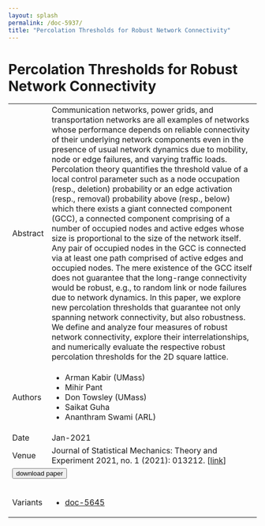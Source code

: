 ```yaml
---
layout: splash
permalink: /doc-5937/
title: "Percolation Thresholds for Robust Network Connectivity"
---
```


# Percolation Thresholds for Robust Network Connectivity

<table>
    <tbody>
    <tr>
        <td>Abstract</td>
        <td>Communication networks, power grids, and transportation networks are all examples of networks whose performance depends on reliable connectivity of their underlying network components even in the presence of usual network dynamics due to mobility, node or edge failures, and varying traffic loads. Percolation theory quantifies the threshold value of a local control parameter such as a node occupation (resp., deletion) probability or an edge activation (resp., removal) probability above (resp., below) which there exists a giant connected component (GCC), a connected component comprising of a number of occupied nodes and active edges whose size is proportional to the size of the network itself. Any pair of occupied nodes in the GCC is connected via at least one path comprised of active edges and occupied nodes. The mere existence of the GCC itself does not guarantee that the long-range connectivity would be robust, e.g., to random link or node failures due to network dynamics. In this paper, we explore new percolation thresholds that guarantee not only spanning network connectivity, but also robustness. We define and analyze four measures of robust network connectivity, explore their interrelationships, and numerically evaluate the respective robust percolation thresholds for the 2D square lattice.</td>
    </tr>
    <tr>
        <td>Authors</td>
        <td>
            <ul>
                <li>Arman Kabir (UMass)</li>
                <li>Mihir Pant</li>
                <li>Don Towsley (UMass)</li>
                <li>Saikat Guha</li>
                <li>Ananthram Swami (ARL)</li>
            </ul>
        </td>
    </tr>
    <tr>
        <td>Date</td>
        <td>Jan-2021</td>
    </tr>
    <tr>
        <td>Venue</td>
        <td>Journal of Statistical Mechanics: Theory and Experiment 2021, no. 1 (2021): 013212. [<a href="https://iopscience.iop.org/article/10.1088/1742-5468/abd312">link</a>]</td>
    </tr>
        <tr>
            <td colspan="2">
                <form method="get" action="https://ibm.box.com/v/doc-5937-paper">
                    <button type="submit">download paper</button>
                </form>
            </td>
        </tr>
        <tr>
            <td>Variants</td>
            <td>
                <ul>
                    <li><a href="\doc-5645\">doc-5645</a></li>
                </ul>
            </td>
        </tr>
    </tbody>
</table>
